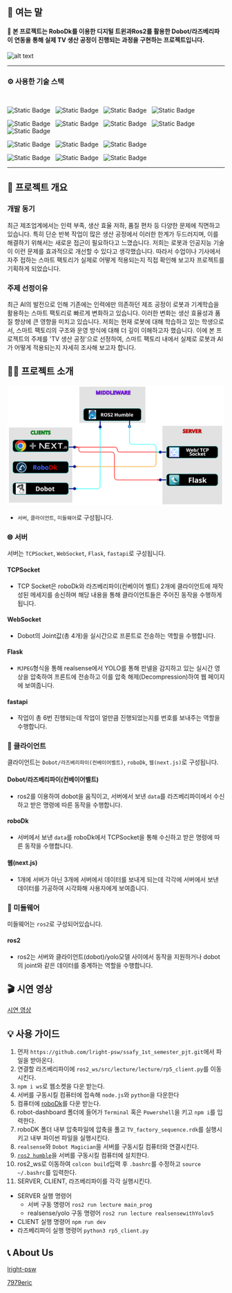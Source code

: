 ## 👋 여는 말
#### 🙆 본 프로젝트는 RoboDk를 이용한 디지털 트윈과Ros2를 활용한 Dobot/라즈베리파이 연동을 통해 실제 TV 생산 공정이 진행되는 과정을 구현하는 프로젝트입니다.
![alt text](https://dh2zq2763s2kl.cloudfront.net/robot/img/Dobot-Magician-robot.png)

---
### ⚙ 사용한 기술 스택
<br/>

![Static Badge](https://img.shields.io/badge/dobot-blue?style=flat&logo=ros&logoColor=white)<!-- dobot -->
&nbsp;
![Static Badge](https://img.shields.io/badge/raspberrypi-%23A22846?style=flat&logo=raspberrypi&logoColor=white)<!-- 라즈베리파이 -->
&nbsp;
![Static Badge](https://img.shields.io/badge/realsense-%230071C5?style=flat&logo=intel&logoColor=white)<!-- realsense -->
&nbsp;
![Static Badge](https://img.shields.io/badge/roboflow-%236706CE?style=flat&logo=roboflow&logoColor=white)<!-- roboflow -->


![Static Badge](https://img.shields.io/badge/python-python?style=flat&logo=python&logoColor=FFFFFF&color=%233776AB)<!-- 파이썬 -->
&nbsp;
![Static Badge](https://img.shields.io/badge/html-html?style=flat&logo=html5&logoColor=FFFFFF&color=%23E34F26)<!-- HTML -->
&nbsp;
![Static Badge](https://img.shields.io/badge/css-css?style=flat&logo=css&logoColor=FFFFFF&color=%23663399)<!-- CSS -->
&nbsp;
![Static Badge](https://img.shields.io/badge/tailwindcss-%2306B6D4?style=flat&logo=tailwindcss&logoColor=white)<!-- tailwindcss -->
&nbsp;
![Static Badge](https://img.shields.io/badge/javascript-javascript?style=flat&logo=javascript&logoColor=%23F7DF1E&color=555555)<!-- 자바스크립트 -->

![Static Badge](https://img.shields.io/badge/fastapi-%23009688?style=flat&logo=fastapi&logoColor=white)<!-- fastapi -->
&nbsp;
![Static Badge](https://img.shields.io/badge/flask-%23000000?style=flat&logo=flask&logoColor=white)<!-- flask -->
&nbsp;
![Static Badge](https://img.shields.io/badge/next.js-%23000000?style=flat&logo=nextdotjs&logoColor=white)<!-- next.js -->

![Static Badge](https://img.shields.io/badge/ros2-%2322314E?style=flat&logo=ros&logoColor=white)<!-- ros2 -->
&nbsp;
![Static Badge](https://img.shields.io/badge/opencv-%235C3EE8?style=flat&logo=opencv&logoColor=white)<!-- opencv -->
&nbsp;
![Static Badge](https://img.shields.io/badge/yolo-%23111F68?style=flat&logo=yolo&logoColor=white)<!-- yolo -->

---

## 📝 프로젝트 개요
### 개발 동기
최근 제조업계에서는 인력 부족, 생산 효율 저하, 품질 편차 등 다양한 문제에 직면하고 있습니다. 특히 단순 반복 작업이 많은 생산 공정에서 이러한 한계가 두드러지며, 이를 해결하기 위해서는 새로운 접근이 필요하다고 느꼈습니다.
저희는 로봇과 인공지능 기술이 이런 문제를 효과적으로 개선할 수 있다고 생각했습니다. 따라서 수업이나 기사에서 자주 접하는 스마트 팩토리가 실제로 어떻게 적용되는지 직접 확인해 보고자 프로젝트를 기획하게 되었습니다.
 

### 주제 선정이유
최근 AI의 발전으로 인해 기존에는 인력에만 의존하던 제조 공정이 로봇과 기계학습을 활용하는 스마트 팩토리로 빠르게 변화하고 있습니다. 이러한 변화는 생산 효율성과 품질 향상에 큰 영향을 미치고 있습니다. 저희는 현재 로봇에 대해 학습하고 있는 학생으로서, 스마트 팩토리의 구조와 운영 방식에 대해 더 깊이 이해하고자 했습니다. 이에 본 프로젝트의 주제를 'TV 생산 공정'으로 선정하여, 스마트 팩토리 내에서 실제로 로봇과 AI가 어떻게 적용되는지 자세히 조사해 보고자 합니다.

## 🧑‍💻 프로젝트 소개
![alt text](<total_project_flow.png>)

- `서버`, `클라이언트`, `미들웨어`로 구성됩니다.

### 🌐 서버
서버는 `TCPSocket`, `WebSocket`, `Flask`, `fastapi`로 구성됩니다.

#### TCPSocket
 - TCP Socket은 roboDk와 라즈베리파이(컨베이어 벨트) 2개에 클라이언트에 재작성된 메세지를 송신하며 해당 내용을 통해 클라이언트들은 주어진 동작을 수행하게 됩니다.

#### WebSocket
 - Dobot의 Joint값(총 4개)을 실시간으로 프론트로 전송하는 역할을 수행합니다. 

#### Flask
 - `MJPEG`형식을 통해 realsense에서 YOLO를 통해 판넬을 감지하고 있는 실시간 영상을 압축하여 프론트에 전송하고 이를 압축 해제(Decompression)하여 웹 페이지에 보여줍니다.

#### fastapi
 - 작업이 총 6번 진행되는데 작업이 얼만큼 진행되었는지를 번호를 보내주는 역할을 수행합니다.

### 🦾 클라이언트
클라이언트는  `Dobot/라즈베리파이(컨베이어벨트)`, `roboDk`, `웹(next.js)`로 구성됩니다.

#### Dobot/라즈베리파이(컨베이어벨트)
 - ros2를 이용하여 dobot을 움직이고, 서버에서 보낸 `data`를 라즈베리파이에서 수신하고 받은 명령에 따른 동작을 수행합니다.

#### roboDk
 - 서버에서 보낸 `data`를 roboDk에서 TCPSocket을 통해 수신하고 받은 명령에 따른 동작을 수행합니다.

#### 웹(next.js) 
 - 1개에 서버가 아닌 3개에 서버에서 데이터를 보내게 되는데 각각에 서버에서 보낸 데이터를 가공하여 시각화해 사용자에게 보여줍니다.

### 🤖 미들웨어
미들웨어는 `ros2`로 구성되어있습니다.

#### ros2
 - ros2는 서버와 클라이언트(dobot)/yolo모델 사이에서 동작을 지원하거나 dobot의 joint와 같은 데이터를 중계하는 역할을 수행합니다.

## 🎬 시연 영상
[시연 영상](https://youtu.be/BOi_AOf3Yk0)

## 💡 사용 가이드
1. 먼저 `https://github.com/lright-psw/ssafy_1st_semester_pjt.git`에서 파일을 받아온다.
2. 연결할 라즈베리파이에 `ros2_ws/src/lecture/lecture/rp5_client.py`를 이동시킨다.
3. `npm i ws`로 웹소켓을 다운 받는다.
4. 서버를 구동시킬 컴퓨터에 접속해 `node.js`와 `python`을 다운한다
5. 컴퓨터에 [roboDk](https://robodk.com/ko/)를 다운 받는다.
6. robot-dashboard 폴더에 들어가 `Terminal` 혹은 `Powershell`을 키고 `npm i`를 입력한다.
7. roboDK 폴더 내부 압축파일에 압축을 풀고 `TV_factory_sequence.rdk`를 실행시키고 내부 파이썬 파일을 실행시킨다.
8. `realsense`와 `Dobot Magician`을 서버를 구동시킬 컴퓨터와 연결시킨다.
9. [`ros2 humble`](https://docs.ros.org/en/humble/index.html)을 서버를 구동시킬 컴퓨터에 설치한다.
10. ros2_ws로 이동하여 `colcon build`입력 후 `.bashrc`를 수정하고 `source ~/.bashrc`를 입력한다.
11. SERVER, CLIENT, 라즈베리파이를 각각 실행시킨다.
  - SERVER 실행 명령어
    - 서버 구동 명령어 `ros2 run lecture main_prog`
    - realsense/yolo 구동 명령어 `ros2 run lecture realsensewithYolov5`
  - CLIENT 실행 명령어 `npm run dev`
  - 라즈베리파이 실행 명령어 `python3 rp5_client.py`


## 📞 About Us

[lright-psw](https://github.com/lright-psw)
<br/>

[7979eric](https://github.com/7979eric)
